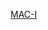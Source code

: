 [MAC-I](http://www.sharetechnote.com/html/Handbook_LTE_MAC_I.html#:~:text=MAC-I%20%28Message%20Authentication%20Code%20-%20Integrity%29%20It%20is,in%20PDCP%20Data%20PDU%20is%20shown%20as%20follows.)
